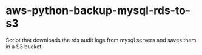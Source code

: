 # aws-python-backup-mysql-rds-to-s3
Script that downloads the rds audit logs from mysql servers and saves them in a S3 bucket
